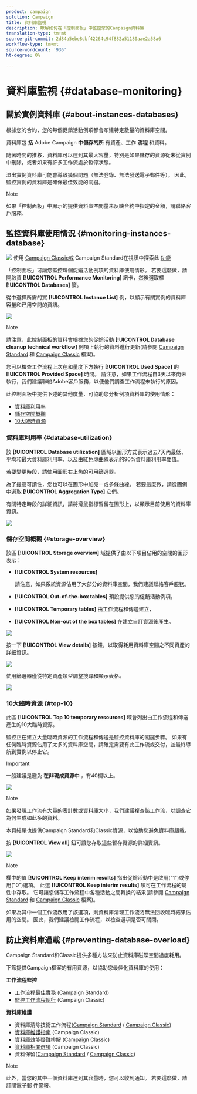 ```yaml
---
product: campaign
solution: Campaign
title: 資料庫監視
description: 瞭解如何在「控制面板」中監控您的Campaign資料庫
translation-type: tm+mt
source-git-commit: 2d84a5ebe8dbf42264c94f882a51180aae2a58a6
workflow-type: tm+mt
source-wordcount: '936'
ht-degree: 0%

---
```



# 資料庫監視 {#database-monitoring}

## 關於實例資料庫 {#about-instances-databases}

根據您的合約，您的每個促銷活動例項都會布建特定數量的資料庫空間。

資料庫包 **括** Adobe Campaign **中儲存的所** 有資產、工作 **流程** 和資料。

隨著時間的推移，資料庫可以達到其最大容量，特別是如果儲存的資源從未從實例中刪除，或者如果有許多工作流處於暫停狀態。

溢出實例資料庫可能會導致幾個問題（無法登錄、無法發送電子郵件等）。 因此，監控實例的資料庫是確保最佳效能的關鍵。

>[!NOTE]
>
>如果「控制面板」中顯示的提供資料庫空間量未反映合約中指定的金額，請聯絡客戶服務。

## 監控資料庫使用情況 {#monitoring-instances-database}

![](assets/do-not-localize/how-to-video.png) 使用 [Campaign Classic或](https://experienceleague.adobe.com/docs/campaign-classic-learn/control-panel/performance-monitoring/monitoring-databases.html?lang=en#performance-monitoring) Campaign Standard在視訊中探索此 [功能](https://experienceleague.adobe.com/docs/campaign-standard-learn/control-panel/performance-monitoring/monitoring-databases.html?lang=en#performance-monitoring)

「控制面板」可讓您監控每個促銷活動例項的資料庫使用情形。 若要這麼做，請開啟資 **[!UICONTROL Performance Monitoring]** 訊卡，然後選取標 **[!UICONTROL Databases]** 簽。

從中選擇所需的實 **[!UICONTROL Instance List]** 例，以顯示有關實例的資料庫容量和已用空間的資訊。

![](assets/databases_dashboard.png)

>[!NOTE]
>
>請注意，此控制面板的資料會根據您的促銷活動 **[!UICONTROL Database cleanup technical workflow]** 例項上執行的資料進行更新(請參閱 [Campaign Standard](https://docs.adobe.com/help/en/campaign-standard/using/administrating/application-settings/technical-workflows.html#list-of-technical-workflows) 和 [Campaign Classic](https://docs.adobe.com/help/en/campaign-classic/using/monitoring-campaign-classic/data-processing/database-cleanup-workflow.html) 檔案)。
>
>您可以檢查工作流程上次在和量度下方執行 **[!UICONTROL Used Space]** 的 **[!UICONTROL Provided Space]** 時間。 請注意，如果工作流程自3天以來尚未執行，我們建議聯絡Adobe客戶服務，以便他們調查工作流程未執行的原因。

此控制面板中提供下述的其他度量，可協助您分析例項資料庫的使用情形：

* [資料庫利用率](../../performance-monitoring/using/database-monitoring.md#database-utilization)
* [儲存空間概觀](../../performance-monitoring/using/database-monitoring.md#storage-overview)
* [10大臨時資源](../../performance-monitoring/using/database-monitoring.md#top-10)

### 資料庫利用率 {#database-utilization}

該 **[!UICONTROL Database utilization]** 區域以圖形方式表示過去7天內最低、平均和最大資料庫利用率，以及由紅色虛曲線表示的90%資料庫利用率閾值。

若要變更時段，請使用圖形右上角的可用篩選器。

為了提高可讀性，您也可以在圖形中加亮一或多條曲線。 若要這麼做，請從圖例中選取 **[!UICONTROL Aggregation Type]** 它們。

有關特定時段的詳細資訊，請將滑鼠指標暫留在圖形上，以顯示目前使用的資料庫資訊。

![](assets/databases_dashboard_detail.png)

### 儲存空間概觀 {#storage-overview}

該區 **[!UICONTROL Storage overview]** 域提供了由以下項目佔用的空間的圖形表示：

* **[!UICONTROL System resources]**

   請注意，如果系統資源佔用了大部分的資料庫空間，我們建議聯絡客戶服務。

* **[!UICONTROL Out-of-the-box tables]** 預設提供您的促銷活動例項，
* **[!UICONTROL Temporary tables]** 由工作流程和傳送建立，
* **[!UICONTROL Non-out of the box tables]** 在建立自訂資源後產生。

![](assets/database-storage-overview.png)

按一下 **[!UICONTROL View details]** 按鈕，以取得耗用資料庫空間之不同資產的詳細資訊。

![](assets/database-storage-details.png)

使用篩選器僅從特定資產類型調整搜尋和顯示表格。

![](assets/database-storage-overview-filter.png)

### 10大臨時資源 {#top-10}

此區 **[!UICONTROL Top 10 temporary resources]** 域會列出由工作流程和傳送產生的10大臨時資源。

監控正在建立大量臨時資源的工作流程和傳送是監控資料庫的關鍵步驟。 如果有任何臨時資源佔用了太多的資料庫空間，請確定需要有此工作流或交付，並最終導航到實例以停止它。

>[!IMPORTANT]
>
>一般建議是避免 **在非現成資源中** ，有40欄以上。

![](assets/database-top10.png)

>[!NOTE]
>
>如果發現工作流有大量的表計數或資料庫大小，我們建議複查該工作流，以調查它為何生成如此多的資料。
>
>本頁結尾也提供Campaign Standard和Classic資源，以協助您避免資料庫超載。

按 **[!UICONTROL View all]** 鈕可讓您存取這些暫存資源的詳細資訊。

![](assets/database-top10-view.png)

>[!NOTE]
>
>欄中的值 **[!UICONTROL Keep interim results]** 指出促銷活動中是啟用(&quot;1&quot;)或停用(&quot;0&quot;)選項。 此選 **[!UICONTROL Keep interim results]** 項可在工作流程的屬性中存取。 它可讓您儲存工作流程中各種活動之間轉換的結果(請參閱 [Campaign Standard](https://docs.adobe.com/content/help/en/campaign-standard/using/managing-processes-and-data/executing-a-workflow/managing-execution-options.html) 和 [Campaign Classic](https://docs.adobe.com/content/help/en/campaign-classic/using/automating-with-workflows/general-operation/workflow-best-practices.html#logs) 檔案)。
>
>如果為其中一個工作流啟用了該選項，則資料庫清理工作流將無法回收臨時結果佔用的空間。 因此，我們建議檢閱工作流程，以檢查選項是否可關閉。

## 防止資料庫過載 {#preventing-database-overload}

Campaign Standard和Classic提供多種方法來防止資料庫磁碟空間過度耗用。

下節提供Campaign檔案的有用資源，以協助您最佳化資料庫的使用：

**工作流程監控**

* [工作流程最佳實務](https://docs.adobe.com/content/help/en/campaign-standard/using/managing-processes-and-data/workflow-general-operation/best-practices-workflows.html) (Campaign Standard)
* [監控工作流程執行](https://docs.adobe.com/help/en/campaign-classic/using/automating-with-workflows/monitoring-workflows/monitoring-workflow-execution.html) (Campaign Classic)

**資料庫維護**

* 資料庫清除技術工作流程([Campaign Standard](https://docs.adobe.com/help/en/campaign-standard/using/administrating/application-settings/technical-workflows.html#list-of-technical-workflows) / [Campaign Classic](https://docs.adobe.com/help/en/campaign-classic/using/monitoring-campaign-classic/data-processing/database-cleanup-workflow.html))
* [資料庫維護指南](https://docs.adobe.com/content/help/en/campaign-classic/using/monitoring-campaign-classic/database-maintenance/recommendations.html) (Campaign Classic)
* [資料庫效能疑難排解](https://docs.adobe.com/content/help/en/campaign-classic/using/monitoring-campaign-classic/troubleshooting/database-performances.html) (Campaign Classic)
* [資料庫相關選項](https://docs.adobe.com/help/en/campaign-classic/using/installing-campaign-classic/appendices/configuring-campaign-options.html#database) (Campaign Classic)
* 資料保留([Campaign Standard](https://docs.adobe.com/help/en/campaign-standard/using/administrating/application-settings/data-retention.html) / [Campaign Classic](https://docs.adobe.com/help/en/campaign-classic/using/configuring-campaign-classic/data-model/data-model-best-practices.html#data-retention))

>[!NOTE]
>
>此外，當您的其中一個資料庫達到其容量時，您可以收到通知。 若要這麼做，請訂閱電子郵 [件警報](../../performance-monitoring/using/email-alerting.md)。
